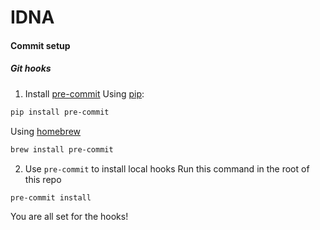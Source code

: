# IDNA

#### Commit setup
##### Git hooks
1. Install [pre-commit](https://pre-commit.com/)
Using [pip](https://www.w3schools.com/python/python_pip.asp):
```bash
pip install pre-commit
```
Using [homebrew](https://brew.sh/index_pt-br)
```bash
brew install pre-commit
```

2. Use `pre-commit` to install local hooks
Run this command in the root of this repo
```bash
pre-commit install
```

You are all set for the hooks!